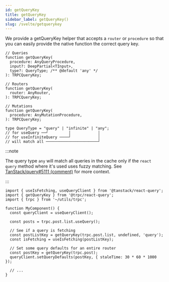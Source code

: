 ```yaml
---
id: getQueryKey
title: getQueryKey
sidebar_label: getQueryKey()
slug: /svelte/getquerykey
---
```


We provide a getQueryKey helper that accepts a `router` or `procedure` so that you can easily provide the native function the correct query key.

```tsx
// Queries
function getQueryKey(
  procedure: AnyQueryProcedure,
  input?: DeepPartial<TInput>,
  type?: QueryType; /** @default 'any' */
): TRPCQueryKey;

// Routers
function getQueryKey(
  router: AnyRouter,
): TRPCQueryKey;

// Mutations
function getQueryKey(
  procedure: AnyMutationProcedure,
): TRPCQueryKey;

type QueryType = "query" | "infinite" | "any";
// for useQuery ──┘         │            │
// for useInfiniteQuery ────┘            │
// will match all ───────────────────────┘
```

:::note

The query type `any` will match all queries in the cache only if the `react query` method where it's used uses fuzzy matching. See [TanStack/query#5111 (comment)](https://github.com/TanStack/query/issues/5111#issuecomment-1464864361) for more context.

:::

```tsx
import { useIsFetching, useQueryClient } from '@tanstack/react-query';
import { getQueryKey } from '@trpc/react-query';
import { trpc } from '~/utils/trpc';

function MyComponent() {
  const queryClient = useQueryClient();

  const posts = trpc.post.list.useQuery();

  // See if a query is fetching
  const postListKey = getQueryKey(trpc.post.list, undefined, 'query');
  const isFetching = useIsFetching(postListKey);

  // Set some query defaults for an entire router
  const postKey = getQueryKey(trpc.post);
  queryClient.setQueryDefaults(postKey, { staleTime: 30 * 60 * 1000 });

  // ...
}
```
